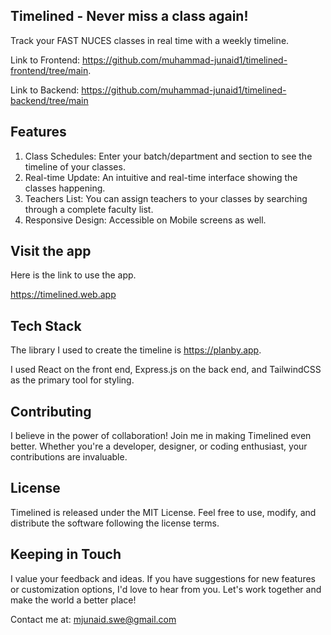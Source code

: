 ## Timelined - Never miss a class again!

Track your FAST NUCES classes in real time with a weekly timeline.

Link to Frontend: https://github.com/muhammad-junaid1/timelined-frontend/tree/main. 

Link to Backend: https://github.com/muhammad-junaid1/timelined-backend/tree/main

## **Features**

1. Class Schedules: Enter your batch/department and section to see the timeline of your classes.
2. Real-time Update: An intuitive and real-time interface showing the classes happening.
3. Teachers List: You can assign teachers to your classes by searching through a complete faculty list.
4. Responsive Design: Accessible on Mobile screens as well.

## **Visit the app**

Here is the link to use the app. 

https://timelined.web.app

## **Tech Stack**

The library I used to create the timeline is https://planby.app. 

I used React on the front end, Express.js on the back end, and TailwindCSS as the primary tool for styling.

## **Contributing**

I believe in the power of collaboration! Join me in making Timelined even better. Whether you're a developer, designer, or coding enthusiast, your contributions are invaluable.

## **License**

Timelined is released under the MIT License. Feel free to use, modify, and distribute the software following the license terms.

## **Keeping in Touch**

I value your feedback and ideas. If you have suggestions for new features or customization options, I'd love to hear from you. Let's work together and make the world a better place!

Contact me at: mjunaid.swe@gmail.com
